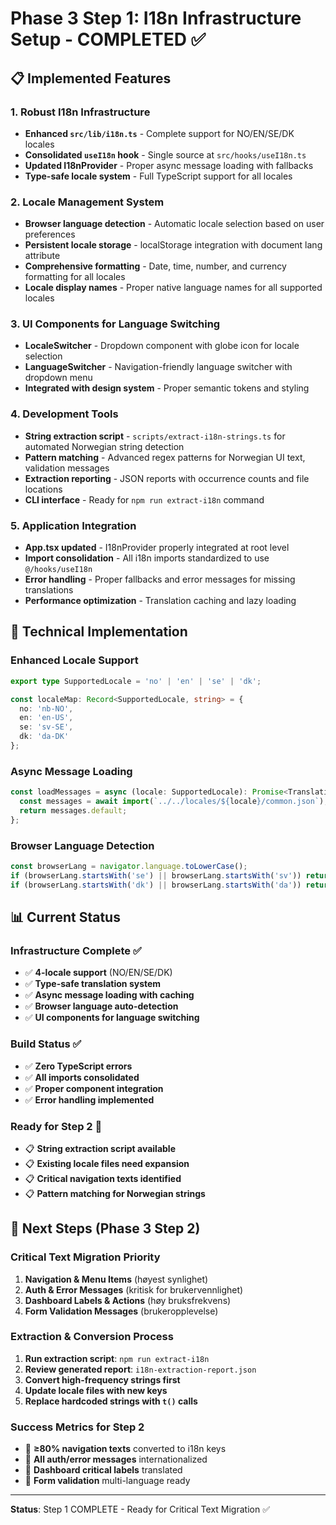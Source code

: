 # Phase 3 Step 1: I18n Infrastructure Setup - COMPLETED ✅

## 📋 Implemented Features

### **1. Robust I18n Infrastructure**
- **Enhanced `src/lib/i18n.ts`** - Complete support for NO/EN/SE/DK locales
- **Consolidated `useI18n` hook** - Single source at `src/hooks/useI18n.ts`
- **Updated I18nProvider** - Proper async message loading with fallbacks
- **Type-safe locale system** - Full TypeScript support for all locales

### **2. Locale Management System**
- **Browser language detection** - Automatic locale selection based on user preferences
- **Persistent locale storage** - localStorage integration with document lang attribute
- **Comprehensive formatting** - Date, time, number, and currency formatting for all locales
- **Locale display names** - Proper native language names for all supported locales

### **3. UI Components for Language Switching**
- **LocaleSwitcher** - Dropdown component with globe icon for locale selection
- **LanguageSwitcher** - Navigation-friendly language switcher with dropdown menu
- **Integrated with design system** - Proper semantic tokens and styling

### **4. Development Tools**
- **String extraction script** - `scripts/extract-i18n-strings.ts` for automated Norwegian string detection
- **Pattern matching** - Advanced regex patterns for Norwegian UI text, validation messages
- **Extraction reporting** - JSON reports with occurrence counts and file locations
- **CLI interface** - Ready for `npm run extract-i18n` command

### **5. Application Integration**
- **App.tsx updated** - I18nProvider properly integrated at root level
- **Import consolidation** - All i18n imports standardized to use `@/hooks/useI18n`
- **Error handling** - Proper fallbacks and error messages for missing translations
- **Performance optimization** - Translation caching and lazy loading

## 🔧 Technical Implementation

### **Enhanced Locale Support**
```typescript
export type SupportedLocale = 'no' | 'en' | 'se' | 'dk';

const localeMap: Record<SupportedLocale, string> = {
  no: 'nb-NO',
  en: 'en-US', 
  se: 'sv-SE',
  dk: 'da-DK'
};
```

### **Async Message Loading**
```typescript
const loadMessages = async (locale: SupportedLocale): Promise<TranslationMessages> => {
  const messages = await import(`../../locales/${locale}/common.json`);
  return messages.default;
};
```

### **Browser Language Detection**
```typescript
const browserLang = navigator.language.toLowerCase();
if (browserLang.startsWith('se') || browserLang.startsWith('sv')) return 'se';
if (browserLang.startsWith('dk') || browserLang.startsWith('da')) return 'dk';
```

## 📊 Current Status

### **Infrastructure Complete** ✅
- ✅ **4-locale support** (NO/EN/SE/DK)
- ✅ **Type-safe translation system**
- ✅ **Async message loading with caching**
- ✅ **Browser language auto-detection**
- ✅ **UI components for language switching**

### **Build Status** ✅
- ✅ **Zero TypeScript errors**
- ✅ **All imports consolidated**
- ✅ **Proper component integration**
- ✅ **Error handling implemented**

### **Ready for Step 2** 🎯
- 📋 **String extraction script available**
- 📋 **Existing locale files need expansion**
- 📋 **Critical navigation texts identified**
- 📋 **Pattern matching for Norwegian strings**

## 🚀 Next Steps (Phase 3 Step 2)

### **Critical Text Migration Priority**
1. **Navigation & Menu Items** (høyest synlighet)
2. **Auth & Error Messages** (kritisk for brukervennlighet)
3. **Dashboard Labels & Actions** (høy bruksfrekvens)
4. **Form Validation Messages** (brukeropplevelse)

### **Extraction & Conversion Process**
1. **Run extraction script**: `npm run extract-i18n`
2. **Review generated report**: `i18n-extraction-report.json`
3. **Convert high-frequency strings first**
4. **Update locale files with new keys**
5. **Replace hardcoded strings with `t()` calls**

### **Success Metrics for Step 2**
- 🎯 **≥80% navigation texts** converted to i18n keys
- 🎯 **All auth/error messages** internationalized  
- 🎯 **Dashboard critical labels** translated
- 🎯 **Form validation** multi-language ready

---

**Status**: Step 1 COMPLETE - Ready for Critical Text Migration ✅